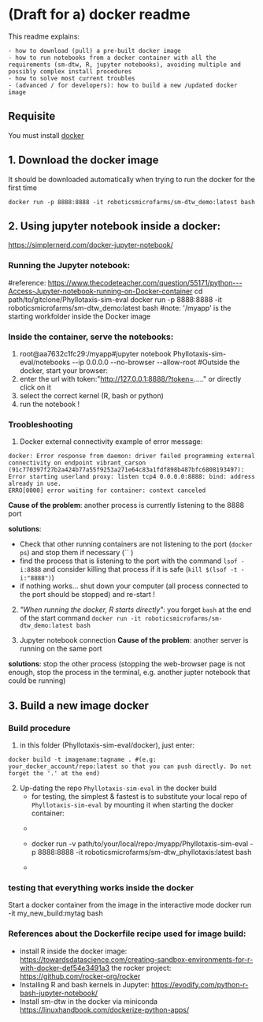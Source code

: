 # (Draft for a) docker readme

This readme explains:

    - how to download (pull) a pre-built docker image
    - how to run notebooks from a docker container with all the requirements (sm-dtw, R, jupyter notebooks), avoiding multiple and possibly complex install procedures
    - how to solve most current troubles
    - (advanced / for developers): how to build a new /updated docker image

## Requisite
You must install [docker](https://docs.docker.com/desktop/#download-and-install)
## 1. Download the docker image
It should be downloaded automatically when trying to run the docker for the first time
```
docker run -p 8888:8888 -it roboticsmicrofarms/sm-dtw_demo:latest bash
```

## 2. Using jupyter notebook inside a docker:
https://simplernerd.com/docker-jupyter-notebook/

### Running the Jupyter notebook:
#reference: https://www.thecodeteacher.com/question/55171/python---Access-Jupyter-notebook-running-on-Docker-container
cd path/to/gitclone/Phyllotaxis-sim-eval
docker run -p 8888:8888 -it roboticsmicrofarms/sm-dtw_demo:latest bash
#note: '/myapp' is the starting workfolder inside the Docker image

### Inside the container, serve the notebooks:
1. root@aa7632c1fc29:/myapp#jupyter notebook Phyllotaxis-sim-eval/notebooks --ip 0.0.0.0 --no-browser --allow-root
#Outside the docker, start your browser:
2. enter the url with token:"http://127.0.0.1:8888/?token=....." or directly click on it
3. select the correct kernel (R, bash or python)
4. run the notebook !

### Troobleshooting
1. Docker external connectivity
example of error message:
```
docker: Error response from daemon: driver failed programming external connectivity on endpoint vibrant_carson (91c770397f27b2a424b77a55f9253a271e64c83a1fdf898b487bfc6808193497): Error starting userland proxy: listen tcp4 0.0.0.0:8888: bind: address already in use.
ERRO[0000] error waiting for container: context canceled
```

**Cause of the problem**: another process is currently listening to the 8888 port

**solutions**: 
- Check that other running containers are not listening to the port (`docker ps`) and stop them if necessary (`` )
- find the process that is listening to the port with the command `lsof -i:8888` and consider killing that process if it is safe (`kill $(lsof -t -i:"8888")`)
- if nothing works... shut down your computer  (all process connected to the port should be stopped) and re-start !

2. *"When running the docker, R starts directly"*: you forget `bash` at the end of the start command `docker run -it roboticsmicrofarms/sm-dtw_demo:latest bash`

3. Jupyter notebook connection
**Cause of the problem**: another server is running on the same port 

**solutions**: stop the other process (stopping the web-browser page is not enough, stop the process in the terminal, e.g. another jupter notebook that could be running)
## 3. Build a new image docker

### Build procedure
1. in this folder (Phyllotaxis-sim-eval/docker), just enter:
```
docker build -t imagename:tagname . #(e.g: your_docker_account/repo:latest so that you can push directly. Do not forget the '.' at the end)
```
2. Up-dating the repo `Phyllotaxis-sim-eval` in the docker build
   - for testing, the simplest & fastest is to substitute your local repo of `Phyllotaxis-sim-eval` by mounting it when starting the docker container:
   - ```
   - docker run -v path/to/your/local/repo:/myapp/Phyllotaxis-sim-eval -p 8888:8888 -it roboticsmicrofarms/sm-dtw_phyllotaxis:latest bash
   - ```
### testing that everything works inside the docker
Start a docker container from the image in the interactive mode
docker run -it my_new_build:mytag bash

### References about the Dockerfile recipe used for image build:

- install R inside the docker image: https://towardsdatascience.com/creating-sandbox-environments-for-r-with-docker-def54e3491a3
the rocker project: https://github.com/rocker-org/rocker
- Installing R and bash kernels in Jupyter:
https://evodify.com/python-r-bash-jupyter-notebook/
- Install sm-dtw in the docker via miniconda
https://linuxhandbook.com/dockerize-python-apps/